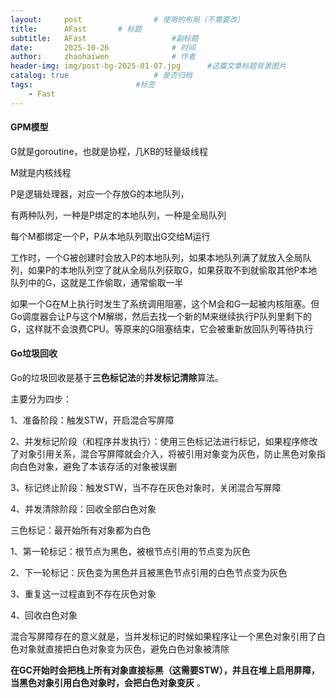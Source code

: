 ```yaml
---
layout:     post   				# 使用的布局（不需要改）
title:      AFast		# 标题 
subtitle:   AFast					#副标题
date:       2025-10-26				# 时间
author:     zhaohaiwen 				# 作者
header-img: img/post-bg-2025-01-07.jpg		#这篇文章标题背景图片
catalog: true 					# 是否归档
tags:						#标签
    - Fast
---
```

#### GPM模型

G就是goroutine，也就是协程，几KB的轻量级线程

M就是内核线程

P是逻辑处理器，对应一个存放G的本地队列，

有两种队列，一种是P绑定的本地队列，一种是全局队列

每个M都绑定一个P，P从本地队列取出G交给M运行

工作时，一个G被创建时会放入P的本地队列，如果本地队列满了就放入全局队列，如果P的本地队列空了就从全局队列获取G，如果获取不到就偷取其他P本地队列中的G，这就是工作偷取，通常偷取一半

如果一个G在M上执行时发生了系统调用阻塞，这个M会和G一起被内核阻塞。但Go调度器会让P与这个M解绑，然后去找一个新的M来继续执行P队列里剩下的G，这样就不会浪费CPU。等原来的G阻塞结束，它会被重新放回队列等待执行

#### Go垃圾回收

Go的垃圾回收是基于**三色标记法**的**并发标记清除**算法。

主要分为四步：

1、准备阶段：触发STW，开启混合写屏障

2、并发标记阶段（和程序并发执行）：使用三色标记法进行标记，如果程序修改了对象引用关系，混合写屏障就会介入，将被引用对象变为灰色，防止黑色对象指向白色对象，避免了本该存活的对象被误删

3、标记终止阶段：触发STW，当不存在灰色对象时，关闭混合写屏障

4、并发清除阶段：回收全部白色对象

三色标记：最开始所有对象都为白色

1、第一轮标记：根节点为黑色，被根节点引用的节点变为灰色

2、下一轮标记：灰色变为黑色并且被黑色节点引用的白色节点变为灰色

3、重复这一过程直到不存在灰色对象

4、回收白色对象

混合写屏障存在的意义就是，当并发标记的时候如果程序让一个黑色对象引用了白色对象就直接把白色对象变为灰色，避免白色对象被清除

**在GC开始时会把栈上所有对象直接标黑（这需要STW），并且在堆上启用屏障，当黑色对象引用白色对象时，会把白色对象变灰** 。
